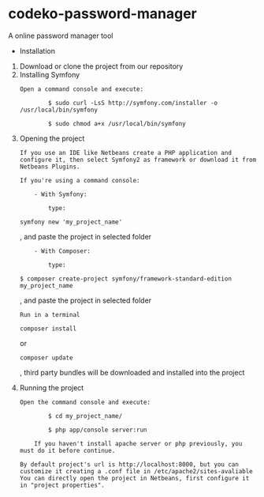 # codeko-password-manager
A online password manager tool

- Installation
<ol>
<li>
Download or clone the project from our repository
</li>
<li>
Installing Symfony

    Open a command console and execute: 
```
        $ sudo curl -LsS http://symfony.com/installer -o /usr/local/bin/symfony
```
```
        $ sudo chmod a+x /usr/local/bin/symfony
```
</li>
<li>
Opening the project

    If you use an IDE like Netbeans create a PHP application and configure it, then select Symfony2 as framework or download it from Netbeans Plugins.

    If you're using a command console: 

        - With Symfony:

            type: 
```
symfony new 'my_project_name'
```
, and paste the project in selected folder

        - With Composer:

            type: 
```
$ composer create-project symfony/framework-standard-edition my_project_name
```
, and paste the project in selected folder
    
    Run in a terminal 

```
composer install
```
 or 
```
composer update
```
, third party bundles will be downloaded and installed into the project
</li>
<li>
Running the project

    Open the command console and execute:
```
        $ cd my_project_name/
```
```
        $ php app/console server:run
```

        If you haven't install apache server or php previously, you must do it before continue.
    
    By default project's url is http://localhost:8000, but you can customize it creating a .conf file in /etc/apache2/sites-avaliable 
    You can directly open the project in Netbeans, first configure it in "project properties". 
</li>
</ol>